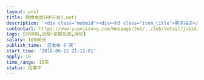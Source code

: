```yaml
---                
layout: post       
title: 跨境电商ERP开发(.net)           
description: '<div class="mobmid"><div><h3 class="item_title">需求描述</h3><p>一、开发者的语言技能要求<br/>ASP.NET MVC   C#   Bootstrap   JQuery<br/> <br/>二、需求描述<br/>我们在外贸平台上销售产品，需要一个管理系统（ERP）来帮我们管理产品，需要大致有以下功能：<br/>一般管理系统的基本功能：<br/>	用户管理、登录、权限管理、系统日志管理<br/>产品开发管理<br/>	待开发产品的基本数据管理，包含参数，图片；<br/>	开发产品的基本状态变迁；<br/>	支持开发人员和审核人员对产品做基本的评论；<br/>产品数据的管理<br/>	产品的基本参数、产品的图片管理，产品的状态变迁；<br/>	完成产品刊登的制作（标题、关键词等的数据管理），并实现通过我们的ERP刊登到外贸平台（支持Amazon、eBay即可）<br/> <br/>三、人才要求<br/>	要求使用ASP.NET MVC技术，C#语言，使用Bootstrap + JQuery完成界面（普普通通的界面即可，不需要绚丽）；<br/> <br/>	我们会给到您一个前端的ERP界面模版，您参考模版完成UI即可；<br/>	我们提供简单的数据访问层组件，以及其他一些基础库方便您开发。<br/>	一般情况下，我们也会定义好模型，您按照我们的约定需求完成编码就行，简单的来说，不需要您花太多时间去理解我们的需求，您做好编码即可。<br/> <br/>四、参考产品<br/>	市面上成熟的ERP软件有易仓、通途等可作参考，但是我们自用的系统，比商用的会简单和简化很多。<br/>合作方式<br/>	最初，希望您能驻场开发（可以下班后或者周六日），我们按时间制计算报酬（前期双方需求都不明确的情况下，相信时间制对您更有保障，同时，希望驻场是为了前期双方更好的沟通）。后期大家合作熟练了，需求明确了，您远程工作驻场工作均可，按时间制按项目制也均可。<br/>        平台里填写的总工时和日薪预估其实不太准确，实际要做的需求也可能更多，相信我们合作好了可以作进一步沟通。</p></div><!--info end--></div>'     
contenturl: https://www.yuanjisong.com/Webpage/Job/../Job/detail/jobid/101567      
tags: [时间制,远程+定期见面,深圳]            
salary: 10500元          
publish_time: '已发布 6 天'         
start_time: '2018-06-12 21:12:01'           
apply: 10                   
time_range: 15天              
status: 招募中                  
---                 
```

